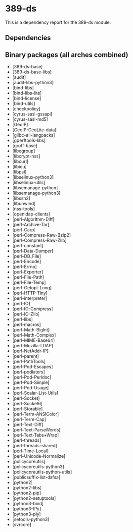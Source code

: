 # 389-ds
This is a dependency report for the 389-ds module.
## Dependencies
## Binary packages (all arches combined)
* [389-ds-base]
* [389-ds-base-libs]
* [audit]
* [audit-libs-python3]
* [bind-libs]
* [bind-libs-lite]
* [bind-license]
* [bind-utils]
* [checkpolicy]
* [cyrus-sasl-gssapi]
* [cyrus-sasl-md5]
* [GeoIP]
* [GeoIP-GeoLite-data]
* [glibc-all-langpacks]
* [gperftools-libs]
* [groff-base]
* [libcgroup]
* [libcrypt-nss]
* [libcurl]
* [libicu]
* [libpsl]
* [libselinux-python3]
* [libselinux-utils]
* [libsemanage-python]
* [libsemanage-python3]
* [libssh2]
* [libunwind]
* [nss-tools]
* [openldap-clients]
* [perl-Algorithm-Diff]
* [perl-Archive-Tar]
* [perl-Carp]
* [perl-Compress-Raw-Bzip2]
* [perl-Compress-Raw-Zlib]
* [perl-constant]
* [perl-Data-Dumper]
* [perl-DB_File]
* [perl-Encode]
* [perl-Errno]
* [perl-Exporter]
* [perl-File-Path]
* [perl-File-Temp]
* [perl-Getopt-Long]
* [perl-HTTP-Tiny]
* [perl-interpreter]
* [perl-IO]
* [perl-IO-Compress]
* [perl-IO-Zlib]
* [perl-libs]
* [perl-macros]
* [perl-Math-BigInt]
* [perl-Math-Complex]
* [perl-MIME-Base64]
* [perl-Mozilla-LDAP]
* [perl-NetAddr-IP]
* [perl-parent]
* [perl-PathTools]
* [perl-Pod-Escapes]
* [perl-podlators]
* [perl-Pod-Perldoc]
* [perl-Pod-Simple]
* [perl-Pod-Usage]
* [perl-Scalar-List-Utils]
* [perl-Socket]
* [perl-Socket6]
* [perl-Storable]
* [perl-Term-ANSIColor]
* [perl-Term-Cap]
* [perl-Text-Diff]
* [perl-Text-ParseWords]
* [perl-Text-Tabs+Wrap]
* [perl-threads]
* [perl-threads-shared]
* [perl-Time-Local]
* [perl-Unicode-Normalize]
* [policycoreutils]
* [policycoreutils-python3]
* [policycoreutils-python-utils]
* [publicsuffix-list-dafsa]
* [python2]
* [python2-libs]
* [python2-pip]
* [python2-setuptools]
* [python3-bind]
* [python3-IPy]
* [python3-ply]
* [setools-python3]
* [svrcore]
